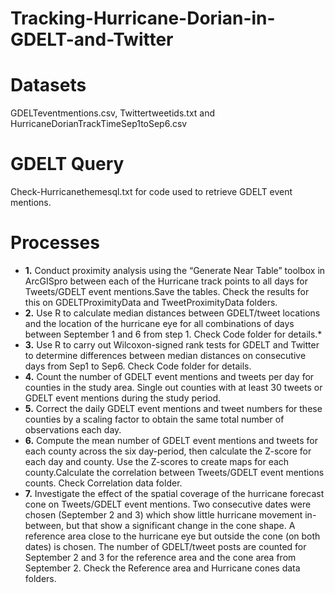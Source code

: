 # Tracking-Hurricane-Dorian-in-GDELT-and-Twitter

# Datasets
GDELTeventmentions.csv, Twittertweetids.txt and HurricaneDorianTrackTimeSep1toSep6.csv

# GDELT Query
Check-Hurricanethemesql.txt for code used to retrieve GDELT event mentions.

# Processes
- **1.** Conduct proximity analysis using the “Generate Near Table” toolbox in ArcGISpro between each of the Hurricane track points to all days for Tweets/GDELT event mentions.Save the tables. Check the results for this on GDELTProximityData and TweetProximityData folders.
- **2.** Use R to calculate median distances between GDELT/tweet locations and the location of the hurricane eye for all combinations of days between September 1 and 6 from step 1. Check Code folder for details.*
- **3.** Use R to carry out Wilcoxon-signed rank tests for GDELT and Twitter to determine differences between median distances on consecutive days from Sep1 to Sep6.  Check Code folder for details.
- **4.** Count the number of GDELT event mentions and tweets per day for counties in the study area. Single out counties with at least 30 tweets or GDELT event mentions during the study period. 
- **5.** Correct the daily GDELT event mentions and tweet numbers for these counties by a scaling factor to obtain the same total number of observations each day. 
- **6.** Compute the mean number of GDELT event mentions and tweets for each county across the six day-period, then calculate the Z-score for each day and county. Use the Z-scores to create maps for each county.Calculate the correlation between Tweets/GDELT event mentions counts. Check Correlation data folder.
- **7.** Investigate the effect of the spatial coverage of the hurricane forecast cone on Tweets/GDELT event mentions. Two consecutive dates were chosen (September 2 and 3) which show little hurricane movement in-between, but that show a significant change in the cone shape. A reference area close to the hurricane eye but outside the cone (on both dates) is chosen. The number of GDELT/tweet posts are counted for September 2 and 3 for the reference area and the cone area from September 2. Check the Reference area and Hurricane cones data folders. 
